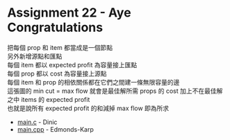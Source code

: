 # Assignment 22 - Aye Congratulations

把每個 prop 和 item 都當成是一個節點  
另外新增源點和匯點  
每個 item 都以 expected profit 為容量接上匯點  
每個 prop 都以 cost 為容量接上源點  
每個 item 和 prop 的相依關係都在它們之間建一條無限容量的邊  
這張圖的 min cut = max flow 就會是最佳解所需 props 的 cost 加上不在最佳解之中 items 的 expected profit  
也就是說所有 expected profit 的和減掉 max flow 即為所求

- [main.c](main.c) - Dinic
- [main.cpp](main.cpp) - Edmonds-Karp
